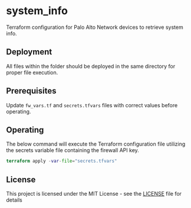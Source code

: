 # system_info

Terraform configuration for Palo Alto Network devices to retrieve system info.

## Deployment

All files within the folder should be deployed in the same directory for proper file execution.

## Prerequisites

Update `fw_vars.tf` and `secrets.tfvars` files with correct values before operating.

## Operating

The below command will execute the Terraform configuration file utilizing the secrets variable file containing the firewall API key.

```terraform
terraform apply -var-file="secrets.tfvars"
```

## License

This project is licensed under the MIT License - see the [LICENSE](LICENSE) file for details
